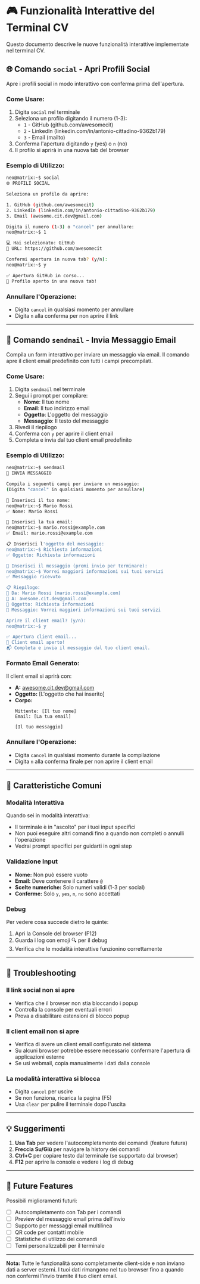 # 🎮 Funzionalità Interattive del Terminal CV

Questo documento descrive le nuove funzionalità interattive implementate nel terminal CV.

## 🌐 Comando `social` - Apri Profili Social

Apre i profili social in modo interattivo con conferma prima dell'apertura.

### Come Usare:

1. Digita `social` nel terminale
2. Seleziona un profilo digitando il numero (1-3):
   - `1` - GitHub (github.com/awesomecit)
   - `2` - LinkedIn (linkedin.com/in/antonio-cittadino-9362b179)
   - `3` - Email (mailto)
3. Conferma l'apertura digitando `y` (yes) o `n` (no)
4. Il profilo si aprirà in una nuova tab del browser

### Esempio di Utilizzo:

```bash
neo@matrix:~$ social
🌐 PROFILI SOCIAL

Seleziona un profilo da aprire:

1. GitHub (github.com/awesomecit)
2. LinkedIn (linkedin.com/in/antonio-cittadino-9362b179)
3. Email (awesome.cit.dev@gmail.com)

Digita il numero (1-3) o "cancel" per annullare:
neo@matrix:~$ 1

💻 Hai selezionato: GitHub
🔗 URL: https://github.com/awesomecit

Confermi apertura in nuova tab? (y/n):
neo@matrix:~$ y

✅ Apertura GitHub in corso...
🚀 Profilo aperto in una nuova tab!
```

### Annullare l'Operazione:

- Digita `cancel` in qualsiasi momento per annullare
- Digita `n` alla conferma per non aprire il link

---

## 📧 Comando `sendmail` - Invia Messaggio Email

Compila un form interattivo per inviare un messaggio via email. Il comando apre il client email predefinito con tutti i campi precompilati.

### Come Usare:

1. Digita `sendmail` nel terminale
2. Segui i prompt per compilare:
   - **Nome**: Il tuo nome
   - **Email**: Il tuo indirizzo email
   - **Oggetto**: L'oggetto del messaggio
   - **Messaggio**: Il testo del messaggio
3. Rivedi il riepilogo
4. Conferma con `y` per aprire il client email
5. Completa e invia dal tuo client email predefinito

### Esempio di Utilizzo:

```bash
neo@matrix:~$ sendmail
📧 INVIA MESSAGGIO

Compila i seguenti campi per inviare un messaggio:
(Digita "cancel" in qualsiasi momento per annullare)

📝 Inserisci il tuo nome:
neo@matrix:~$ Mario Rossi
✅ Nome: Mario Rossi

📧 Inserisci la tua email:
neo@matrix:~$ mario.rossi@example.com
✅ Email: mario.rossi@example.com

📋 Inserisci l'oggetto del messaggio:
neo@matrix:~$ Richiesta informazioni
✅ Oggetto: Richiesta informazioni

💬 Inserisci il messaggio (premi invio per terminare):
neo@matrix:~$ Vorrei maggiori informazioni sui tuoi servizi
✅ Messaggio ricevuto

📋 Riepilogo:
👤 Da: Mario Rossi (mario.rossi@example.com)
📧 A: awesome.cit.dev@gmail.com
📌 Oggetto: Richiesta informazioni
💬 Messaggio: Vorrei maggiori informazioni sui tuoi servizi

Aprire il client email? (y/n):
neo@matrix:~$ y

✅ Apertura client email...
🚀 Client email aperto!
📬 Completa e invia il messaggio dal tuo client email.
```

### Formato Email Generato:

Il client email si aprirà con:
- **A:** awesome.cit.dev@gmail.com
- **Oggetto:** [L'oggetto che hai inserito]
- **Corpo:** 
  ```
  Mittente: [Il tuo nome]
  Email: [La tua email]
  
  [Il tuo messaggio]
  ```

### Annullare l'Operazione:

- Digita `cancel` in qualsiasi momento durante la compilazione
- Digita `n` alla conferma finale per non aprire il client email

---

## 🎯 Caratteristiche Comuni

### Modalità Interattiva

Quando sei in modalità interattiva:
- Il terminale è in "ascolto" per i tuoi input specifici
- Non puoi eseguire altri comandi fino a quando non completi o annulli l'operazione
- Vedrai prompt specifici per guidarti in ogni step

### Validazione Input

- **Nome:** Non può essere vuoto
- **Email:** Deve contenere il carattere `@`
- **Scelte numeriche:** Solo numeri validi (1-3 per social)
- **Conferme:** Solo `y`, `yes`, `n`, `no` sono accettati

### Debug

Per vedere cosa succede dietro le quinte:
1. Apri la Console del browser (F12)
2. Guarda i log con emoji 🔍 per il debug
3. Verifica che le modalità interattive funzionino correttamente

---

## 🐛 Troubleshooting

### Il link social non si apre

- Verifica che il browser non stia bloccando i popup
- Controlla la console per eventuali errori
- Prova a disabilitare estensioni di blocco popup

### Il client email non si apre

- Verifica di avere un client email configurato nel sistema
- Su alcuni browser potrebbe essere necessario confermare l'apertura di applicazioni esterne
- Se usi webmail, copia manualmente i dati dalla console

### La modalità interattiva si blocca

- Digita `cancel` per uscire
- Se non funziona, ricarica la pagina (F5)
- Usa `clear` per pulire il terminale dopo l'uscita

---

## 💡 Suggerimenti

1. **Usa Tab** per vedere l'autocompletamento dei comandi (feature futura)
2. **Freccia Su/Giù** per navigare la history dei comandi
3. **Ctrl+C** per copiare testo dal terminale (se supportato dal browser)
4. **F12** per aprire la console e vedere i log di debug

---

## 🚀 Future Features

Possibili miglioramenti futuri:
- [ ] Autocompletamento con Tab per i comandi
- [ ] Preview del messaggio email prima dell'invio
- [ ] Supporto per messaggi email multilinea
- [ ] QR code per contatti mobile
- [ ] Statistiche di utilizzo dei comandi
- [ ] Temi personalizzabili per il terminale

---

**Nota:** Tutte le funzionalità sono completamente client-side e non inviano dati a server esterni.
I tuoi dati rimangono nel tuo browser fino a quando non confermi l'invio tramite il tuo client email.
